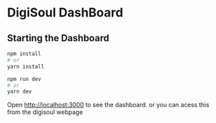 # DigiSoul DashBoard

## Starting the Dashboard


```bash
npm install
# or
yarn install

npm run dev
# or
yarn dev
```

Open [http://localhost:3000](http://localhost:3000) to see the dashboard. or you can acess this from the digisoul webpage
